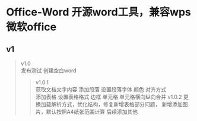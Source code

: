 # Office-Word  开源word工具，兼容wps 微软office
## v1  
>v1.0  
  发布测试 创建空白word  
>>v1.0.1  
  获取文档文字内容
  添加段落 设置段落字体 颜色 对齐方式  
  添加表格 设置表格格式 边框 单元格 单元格横向纵向合并
>>v1.0.2
  更换加载解析方式，优化结构，修复新增表格部分问题，
  新增添加图片，默认按照A4纸张范围计算 后续添加其他
